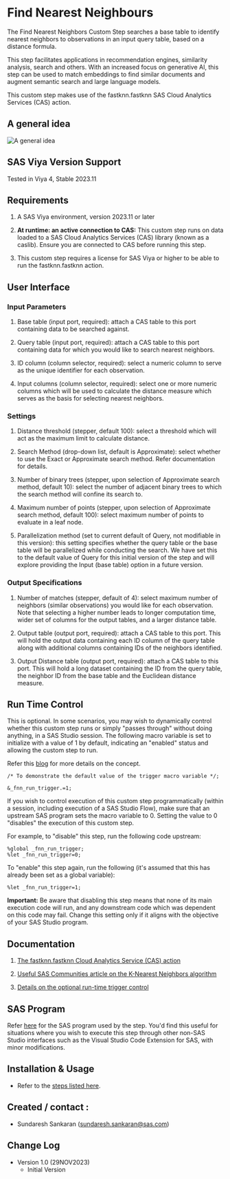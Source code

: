 # Find Nearest Neighbours

The Find Nearest Neighbors Custom Step searches a base table to identify nearest neighbors to observations in an input query table, based on a distance formula.

This step facilitates  applications in recommendation engines, similarity analysis, search and others.  With an increased focus on generative AI, this step can be used to match embeddings to find similar documents and augment semantic search and large language models.

This custom step makes use of the fastknn.fastknn SAS Cloud Analytics Services (CAS) action.


## A general idea

![A general idea](/img/Find%20Nearest%20Neighbors.png)


## SAS Viya Version Support
Tested in Viya 4, Stable 2023.11


## Requirements

1. A SAS Viya environment, version 2023.11 or later

2. **At runtime: an active connection to CAS:** This custom step runs on data loaded to a SAS Cloud Analytics Services (CAS) library (known as a caslib). Ensure you are connected to CAS before running this step. 

3. This custom step requires a license for SAS Viya or higher to be able to run the fastknn.fastknn action.


## User Interface

### Input Parameters

1. Base table (input port, required): attach a CAS table to this port containing data to be searched against.

2. Query table (input port, required): attach a CAS table to this port containing data for which you would like to search nearest neighbors.

3. ID column (column selector, required): select a numeric column to serve as the unique identifier for each observation.

4. Input columns (column selector, required): select one or more numeric columns which will be used to calculate the distance measure which serves as the basis for selecting nearest neighbors.

### Settings

1. Distance threshold (stepper, default 100): select a threshold which will act as the maximum limit to calculate distance.

2. Search Method (drop-down list,  default is Approximate): select whether to use the Exact or Approximate search method.  Refer documentation for details.

3. Number of binary trees (stepper, upon selection of Approximate search method, default 10):  select the number of adjacent binary trees to which the search method will confine its search to.

4. Maximum number of points (stepper, upon selection of Approximate search method, default 100):  select maximum number of points to evaluate in a leaf node.

5. Parallelization method (set to current default of Query, not modifiable in this version):  this setting specifies whether the query table or the base table will be parallelized while conducting the search.  We have set this to the default value of Query for this initial version of the step and will explore providing the Input (base table) option in a future version.

### Output Specifications

1. Number of matches (stepper, default of 4): select maximum number of neighbors (similar observations) you would like for each observation. Note that selecting a higher number leads to longer computation time, wider set of columns for the output tables, and a larger distance table.

2. Output table (output port, required): attach a CAS table to this port.  This will hold the output data containing each ID column of the query table along with additional columns containing IDs of the neighbors identified.

3. Output Distance table (output port, required): attach a CAS table to this port.  This will hold a long dataset containing the ID from the query table, the neighbor ID from the base table and the Euclidean distance measure.


## Run Time Control

This is optional.  In some scenarios, you may wish to dynamically control whether this custom step runs or simply "passes through" without doing anything, in a SAS Studio session. The following macro variable is set to initialize with a value of 1 by default, indicating an "enabled" status and allowing the custom step to run.

Refer this [blog](https://communities.sas.com/t5/SAS-Communities-Library/Switch-on-switch-off-run-time-control-of-SAS-Studio-Custom-Steps/ta-p/885526) for more details on the concept.

```sas
/* To demonstrate the default value of the trigger macro variable */;

&_fnn_run_trigger.=1;
```

If you wish to control execution of this custom step programmatically (within a session, including execution of a SAS Studio Flow), make sure that an upstream SAS program sets the macro variable to 0.  Setting the value to 0 "disables" the execution of this custom step.

For example, to "disable" this step, run the following code upstream:

```sas
%global _fnn_run_trigger;
%let _fnn_run_trigger=0;
```

To "enable" this step again, run the following (it's assumed that this has already been set as a global variable):

```sas
%let _fnn_run_trigger=1;
```

**Important:** Be aware that disabling this step means that none of its main execution code will run, and any  downstream code which was dependent on this code may fail.  Change this setting only if it aligns with the objective of your SAS Studio program.


## Documentation

1. [The fastknn.fastknn Cloud Analytics Service (CAS) action](https://go.documentation.sas.com/doc/en/pgmsascdc/default/casactml/cas-fastknn-fastknn.htm)

2. [Useful SAS Communities article on the K-Nearest Neighbors algorithm](http://communities.sas.com/t5/SAS-Communities-Library/A-Simple-Introduction-to-K-Nearest-Neighbors-Algorithm/ta-p/565402)

3. [Details on the optional run-time trigger control](https://communities.sas.com/t5/SAS-Communities-Library/Switch-on-switch-off-run-time-control-of-SAS-Studio-Custom-Steps/ta-p/885526)

## SAS Program
Refer [here](./Find%20Nearest%20Neighbours.sas) for the SAS program used by the step.  You'd find this useful for situations where you wish to execute this step through other non-SAS Studio interfaces such as the Visual Studio Code Extension for SAS, with minor modifications.


## Installation & Usage
- Refer to the [steps listed here](https://github.com/sassoftware/sas-studio-custom-steps#getting-started---making-a-custom-step-from-this-repository-available-in-sas-studio).


## Created / contact : 

- Sundaresh Sankaran (sundaresh.sankaran@sas.com)


## Change Log

* Version 1.0 (29NOV2023)
  * Initial Version

